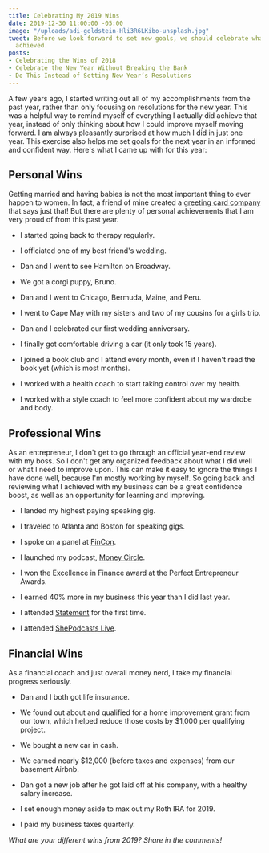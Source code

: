 ```yaml
---
title: Celebrating My 2019 Wins
date: 2019-12-30 11:00:00 -05:00
image: "/uploads/adi-goldstein-Hli3R6LKibo-unsplash.jpg"
tweet: Before we look forward to set new goals, we should celebrate what we've already
  achieved.
posts:
- Celebrating the Wins of 2018
- Celebrate the New Year Without Breaking the Bank
- Do This Instead of Setting New Year’s Resolutions
---
```


A few years ago, I started writing out all of my accomplishments from the past year, rather than only focusing on resolutions for the new year. This was a helpful way to remind myself of everything I actually did achieve that year, instead of only thinking about how I could improve myself moving forward. I am always pleasantly surprised at how much I did in just one year. This exercise also helps me set goals for the next year in an informed and confident way. Here's what I came up with for this year:

## Personal Wins

Getting married and having babies is not the most important thing to ever happen to women. In fact, a friend of mine created a [greeting card company](https://stefanieoconnell.com/statement-cards) that says just that! But there are plenty of personal achievements that I am very proud of from this past year. 

* I started going back to therapy regularly.

* I officiated one of my best friend's wedding.

* Dan and I went to see Hamilton on Broadway.

* We got a corgi puppy, Bruno.

* Dan and I went to Chicago, Bermuda, Maine, and Peru.

* I went to Cape May with my sisters and two of my cousins for a girls trip.

* Dan and I celebrated our first wedding anniversary.

* I finally got comfortable driving a car (it only took 15 years).

* I joined a book club and I attend every month, even if I haven't read the book yet (which is most months).

* I worked with a health coach to start taking control over my health.

* I worked with a style coach to feel more confident about my wardrobe and body.

## Professional Wins

As an entrepreneur, I don't get to go through an official year-end review with my boss. So I don't get any organized feedback about what I did well or what I need to improve upon. This can make it easy to ignore the things I have done well, because I'm mostly working by myself. So going back and reviewing what I achieved with my business can be a great confidence boost, as well as an opportunity for learning and improving.

* I landed my highest paying speaking gig.

* I traveled to Atlanta and Boston for speaking gigs.

* I spoke on a panel at [FinCon](https://finconexpo.com/).

* I launched my podcast, [Money Circle](https://www.maggiegermano.com/podcast/).

* I won the Excellence in Finance award at the Perfect Entrepreneur Awards.

* I earned 40% more in my business this year than I did last year.

* I attended [Statement](https://www.statementevent.co/) for the first time.

* I attended [ShePodcasts Live](https://www.shepodcasts.live/).

## Financial Wins

As a financial coach and just overall money nerd, I take my financial progress seriously. 

* Dan and I both got life insurance.

* We found out about and qualified for a home improvement grant from our town, which helped reduce those costs by $1,000 per qualifying project.

* We bought a new car in cash.

* We earned nearly $12,000 (before taxes and expenses) from our basement Airbnb.

* Dan got a new job after he got laid off at his company, with a healthy salary increase.

* I set enough money aside to max out my Roth IRA for 2019.

* I paid my business taxes quarterly.

*What are your different wins from 2019? Share in the comments!*